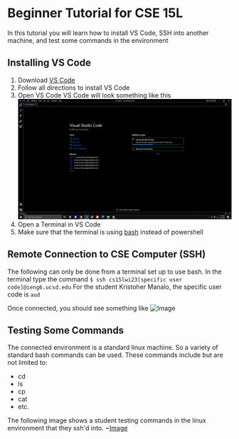 # Beginner Tutorial for CSE 15L

In this tutorial you will learn how to install VS Code, SSH into another machine, and test some commands in the environment

## Installing VS Code

1. Download [VS Code](https://code.visualstudio.com/)
2. Follow all directions to install VS Code
3. Open VS Code
    VS Code will look something like this
![Image](https://github.com/KristopherManalo/cse15l-lab-reports/blob/main/TutorialImages/VSCODE.png?raw=true)
4. Open a Terminal in VS Code
5. Make sure that the terminal is using [bash](https://stackoverflow.com/questions/42606837/how-do-i-use-bash-on-windows-from-the-visual-studio-code-integrated-terminal/50527994#50527994) instead of powershell

## Remote Connection to CSE Computer (SSH)

The following can only be done from a terminal set up to use bash.
In the terminal type the command
```$ ssh cs15lwi23[specific user code]@ieng6.ucsd.edu```
For the student Kristoher Manalo, the specific user code is ```aud```

Once connected, you should see something like
![Image](https://github.com/KristopherManalo/cse15l-lab-reports/blob/main/TutorialImages/SSH.png?raw=true)

## Testing Some Commands

The connected environment is a standard linux machine.
So a variety of standard bash commands can be used.
These commands include but are not limited to:
* cd
* ls
* cp
* cat
* etc.

The following image shows a student testing commands in the linux environment that they ssh'd into.
~[Image](https://github.com/KristopherManalo/cse15l-lab-reports/blob/main/TutorialImages/test.png?raw=true)


